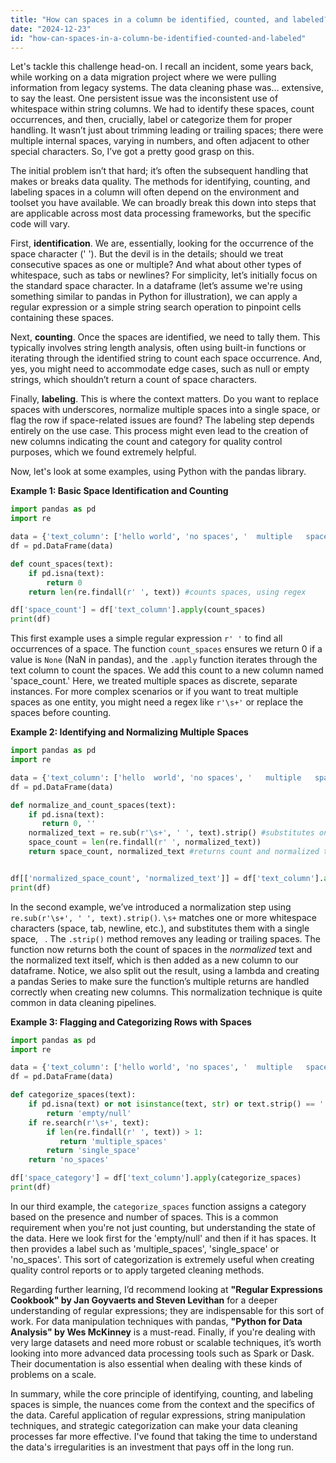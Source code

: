 ```yaml
---
title: "How can spaces in a column be identified, counted, and labeled?"
date: "2024-12-23"
id: "how-can-spaces-in-a-column-be-identified-counted-and-labeled"
---
```


Let's tackle this challenge head-on. I recall an incident, some years back, while working on a data migration project where we were pulling information from legacy systems. The data cleaning phase was… extensive, to say the least. One persistent issue was the inconsistent use of whitespace within string columns. We had to identify these spaces, count occurrences, and then, crucially, label or categorize them for proper handling. It wasn’t just about trimming leading or trailing spaces; there were multiple internal spaces, varying in numbers, and often adjacent to other special characters. So, I’ve got a pretty good grasp on this.

The initial problem isn’t that hard; it’s often the subsequent handling that makes or breaks data quality. The methods for identifying, counting, and labeling spaces in a column will often depend on the environment and toolset you have available. We can broadly break this down into steps that are applicable across most data processing frameworks, but the specific code will vary.

First, **identification**. We are, essentially, looking for the occurrence of the space character (' '). But the devil is in the details; should we treat consecutive spaces as one or multiple? And what about other types of whitespace, such as tabs or newlines? For simplicity, let’s initially focus on the standard space character. In a dataframe (let’s assume we're using something similar to pandas in Python for illustration), we can apply a regular expression or a simple string search operation to pinpoint cells containing these spaces.

Next, **counting**. Once the spaces are identified, we need to tally them. This typically involves string length analysis, often using built-in functions or iterating through the identified string to count each space occurrence. And, yes, you might need to accommodate edge cases, such as null or empty strings, which shouldn’t return a count of space characters.

Finally, **labeling**. This is where the context matters. Do you want to replace spaces with underscores, normalize multiple spaces into a single space, or flag the row if space-related issues are found? The labeling step depends entirely on the use case. This process might even lead to the creation of new columns indicating the count and category for quality control purposes, which we found extremely helpful.

Now, let's look at some examples, using Python with the pandas library.

**Example 1: Basic Space Identification and Counting**

```python
import pandas as pd
import re

data = {'text_column': ['hello world', 'no spaces', '  multiple   spaces  ', None, '']}
df = pd.DataFrame(data)

def count_spaces(text):
    if pd.isna(text):
        return 0
    return len(re.findall(r' ', text)) #counts spaces, using regex

df['space_count'] = df['text_column'].apply(count_spaces)
print(df)
```

This first example uses a simple regular expression `r' '` to find all occurrences of a space. The function `count_spaces` ensures we return 0 if a value is `None` (NaN in pandas), and the `.apply` function iterates through the text column to count the spaces. We add this count to a new column named 'space_count.' Here, we treated multiple spaces as discrete, separate instances. For more complex scenarios or if you want to treat multiple spaces as one entity, you might need a regex like `r'\s+'` or replace the spaces before counting.

**Example 2: Identifying and Normalizing Multiple Spaces**

```python
import pandas as pd
import re

data = {'text_column': ['hello  world', 'no spaces', '   multiple   spaces  ', None, '']}
df = pd.DataFrame(data)

def normalize_and_count_spaces(text):
    if pd.isna(text):
       return 0, ''
    normalized_text = re.sub(r'\s+', ' ', text).strip() #substitutes one or more spaces with a single space
    space_count = len(re.findall(r' ', normalized_text))
    return space_count, normalized_text #returns count and normalized text


df[['normalized_space_count', 'normalized_text']] = df['text_column'].apply(lambda x: pd.Series(normalize_and_count_spaces(x)))
print(df)

```

In the second example, we’ve introduced a normalization step using `re.sub(r'\s+', ' ', text).strip()`. `\s+` matches one or more whitespace characters (space, tab, newline, etc.), and substitutes them with a single space, ` `. The `.strip()` method removes any leading or trailing spaces. The function now returns both the count of spaces in the *normalized* text and the normalized text itself, which is then added as a new column to our dataframe. Notice, we also split out the result, using a lambda and creating a pandas Series to make sure the function’s multiple returns are handled correctly when creating new columns. This normalization technique is quite common in data cleaning pipelines.

**Example 3: Flagging and Categorizing Rows with Spaces**

```python
import pandas as pd
import re

data = {'text_column': ['hello world', 'no spaces', '  multiple   spaces  ', None, 'complex,spaces   and,commas', '']}
df = pd.DataFrame(data)

def categorize_spaces(text):
    if pd.isna(text) or not isinstance(text, str) or text.strip() == '':
        return 'empty/null'
    if re.search(r'\s+', text):
        if len(re.findall(r' ', text)) > 1:
           return 'multiple_spaces'
        return 'single_space'
    return 'no_spaces'

df['space_category'] = df['text_column'].apply(categorize_spaces)
print(df)
```
In our third example, the `categorize_spaces` function assigns a category based on the presence and number of spaces. This is a common requirement when you're not just counting, but understanding the state of the data. Here we look first for the 'empty/null' and then if it has spaces. It then provides a label such as 'multiple_spaces', 'single_space' or 'no_spaces'.  This sort of categorization is extremely useful when creating quality control reports or to apply targeted cleaning methods.

Regarding further learning, I’d recommend looking at **"Regular Expressions Cookbook" by Jan Goyvaerts and Steven Levithan** for a deeper understanding of regular expressions; they are indispensable for this sort of work. For data manipulation techniques with pandas, **"Python for Data Analysis" by Wes McKinney** is a must-read. Finally, if you're dealing with very large datasets and need more robust or scalable techniques, it’s worth looking into more advanced data processing tools such as Spark or Dask. Their documentation is also essential when dealing with these kinds of problems on a scale.

In summary, while the core principle of identifying, counting, and labeling spaces is simple, the nuances come from the context and the specifics of the data. Careful application of regular expressions, string manipulation techniques, and strategic categorization can make your data cleaning processes far more effective. I've found that taking the time to understand the data's irregularities is an investment that pays off in the long run.
